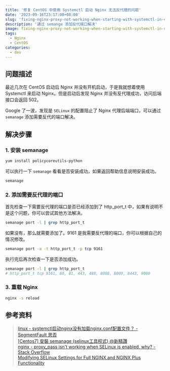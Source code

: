 ```yaml
---
title: '修复 CentOS 中使用 Systemctl 启动 Nginx 无法反代理的问题'
date: '2023-09-16T23:17:00+08:00'
slug: 'fixing-nginx-proxy-not-working-when-starting-with-systemctl-in-centos'
description: '通过 semange 添加反代端口解决'
image: fixing-nginx-proxy-not-working-when-starting-with-systemctl-in-centos.webp
tags:
  - Nginx
  - CentOS
categories:
  - dev
---
```


## 问题描述
最近几次在 CentOS 启动后 Nginx 并没有开机启动，于是我就想着使用 Systemctl 来启动 Nginx。但是启动后发现 Nginx 并没有反代理成功，访问后端接口会返回 502。

Google 了一波，发现是 `SELinux` 的配置阻止了 Nginx 代理后端端口，可以通过 `semanage` 添加需要反代的端口解决。

## 解决步骤
### 1. 安装 semanage

```bash
yum install policycoreutils-python
```

可以执行一下 `semanage` 看看是否安装成功，如果返回帮助信息说明安装成功。
```bash
semanage
```

### 2. 添加需要反代理的端口
首先检查一下需要反代理的端口是否已经添加到了 http_port_t 中，如果有说明不是这个问题，你可以尝试其他方法解决。
```bash
semanage port -l | grep http_port_t
```

如果没有，那么就需要添加了。9161 是我需要反代理的端口，你可以根据自己的情况修改。
```bash
semanage port -a -t http_port_t -p tcp 9161
```

执行完后再次检查一下是否添加成功。
```bash
semanage port -l | grep http_port_t
# http_port_t tcp 9161, 80, 81, 443, 488, 8008, 8009, 8443, 9000
```

### 3. 重载 Nginx
```bash
nginx -s reload
```

## 参考资料
> [linux - systemctl启动nginx没有加载nginx.conf配置文件？ - SegmentFault 思否](https://segmentfault.com/q/1010000004361013)  
> [\[Centos7\] 安裝 semanage (selinux工具程式) @新精讚](https://n.sfs.tw/content/index/11039)  
> [nginx - proxy_pass isn't working when SELinux is enabled, why? - Stack Overflow](https://stackoverflow.com/a/39737231)  
> [Modifying SELinux Settings for Full NGINX and NGINX Plus Functionality](https://www.nginx.com/blog/using-nginx-plus-with-selinux/#Issue-3:-NGINX-Cannot-Bind-to-Additional-Ports)  